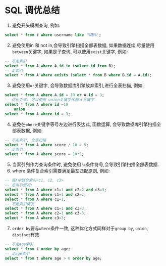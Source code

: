 # SQL 调优总结
1. 避免开头模糊查询, 例如:
```sql
select * from t where username like '%陈%';
```
2. 避免使用in 和 not in,会导致引擎扫描全部表数据, 如果数据连续,尽量使用 `between`关键字, 如果是子查询, 可以使用`exist`关键字, 例如:
```SQL
-- 不走索引
select * from A where A.id in (select id from B);
-- 走索引
select * from A where exists (select * from B where B.id = A.id);
```
3. 避免使用`or`关键字, 会导致数据库引擎放弃索引,进行全表扫描, 例如:
```sql
select * from A where A.id = 10 or A.id = 3;
-- 优化方式: 可以使用 union关键字代替or关键字
select * from A where id =10
    union
select * from A where id = 3;
```
4. 避免在`where`关键字等号左边进行表达式, 函数运算, 会导致数据库引擎扫描全部表数据, 例如:
```sql
-- 不走索引, 全表扫描
select * from A where score / 10 = 5;
-- 走索引
select * from A where score = 10*5;
```
5. 当索引列作为查询条件时, 避免使用`!=`条件符号,会导致引擎扫描全部表数据.
6. where 条件复合索引需要满足最左匹配原则, 例如:
```SQL
-- 表A中联合索引<c1, c2, c3>
-- 走索引情况:
select * from A where c1=1 and c2=2 and c3=3;
select * from A where c1=1 and c2=2;
select * from A where c1=1;
-- 不走索引情况
select * from A where c1=1 and c3=3;
select * from A where c2=1 and c3=3;
select * from A where c3=3;
```
7. `order by`要与`where`条件一致, 这种优化方式同样对于`group by`, `union`, `distinct`有效.
```SQL
-- 不走age索引
select * from t order by age;
-- 走age索引
select * from t where age > 0 order by age;
```